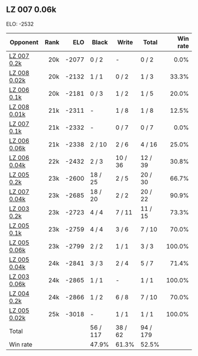 ## LZ 007 0.06k ##

ELO: -2532

Opponent | Rank | ELO | Black | Write | Total | Win rate
---------|-----:|----:|-------|-------|-------|-------:
[LZ 007 0.2k](LZ%20007%200.2k.md) | 20k | -2077 | 0 / 2 | - | 0 / 2 | 0.0%
[LZ 008 0.02k](LZ%20008%200.02k.md) | 20k | -2132 | 1 / 1 | 0 / 2 | 1 / 3 | 33.3%
[LZ 006 0.1k](LZ%20006%200.1k.md) | 20k | -2181 | 0 / 3 | 1 / 2 | 1 / 5 | 20.0%
[LZ 008 0.01k](LZ%20008%200.01k.md) | 21k | -2311 | - | 1 / 8 | 1 / 8 | 12.5%
[LZ 007 0.1k](LZ%20007%200.1k.md) | 21k | -2332 | - | 0 / 7 | 0 / 7 | 0.0%
[LZ 006 0.06k](LZ%20006%200.06k.md) | 21k | -2338 | 2 / 10 | 2 / 6 | 4 / 16 | 25.0%
[LZ 006 0.04k](LZ%20006%200.04k.md) | 22k | -2432 | 2 / 3 | 10 / 36 | 12 / 39 | 30.8%
[LZ 005 0.2k](LZ%20005%200.2k.md) | 23k | -2600 | 18 / 25 | 2 / 5 | 20 / 30 | 66.7%
[LZ 007 0.04k](LZ%20007%200.04k.md) | 23k | -2685 | 18 / 20 | 2 / 2 | 20 / 22 | 90.9%
[LZ 003 0.2k](LZ%20003%200.2k.md) | 23k | -2723 | 4 / 4 | 7 / 11 | 11 / 15 | 73.3%
[LZ 005 0.1k](LZ%20005%200.1k.md) | 23k | -2759 | 4 / 4 | 3 / 6 | 7 / 10 | 70.0%
[LZ 005 0.06k](LZ%20005%200.06k.md) | 23k | -2799 | 2 / 2 | 1 / 1 | 3 / 3 | 100.0%
[LZ 005 0.04k](LZ%20005%200.04k.md) | 24k | -2841 | 3 / 3 | 2 / 4 | 5 / 7 | 71.4%
[LZ 003 0.06k](LZ%20003%200.06k.md) | 24k | -2865 | 1 / 1 | - | 1 / 1 | 100.0%
[LZ 004 0.2k](LZ%20004%200.2k.md) | 24k | -2866 | 1 / 2 | 6 / 8 | 7 / 10 | 70.0%
[LZ 005 0.02k](LZ%20005%200.02k.md) | 25k | -3018 | - | 1 / 1 | 1 / 1 | 100.0%
Total | | | 56 / 117 | 38 / 62 | 94 / 179 | 
Win rate| | | 47.9% | 61.3% | 52.5% | 
